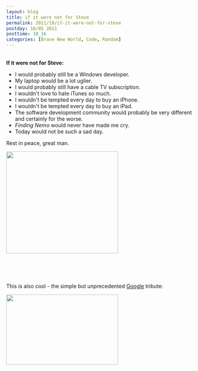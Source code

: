 ```yaml
---
layout: blog
title: if it were not for Steve
permalink: 2011/10/if-it-were-not-for-steve
postday: 10/05 2011
posttime: 18_16
categories: [Brave New World, Code, Random]
---
```


<br/>
<strong>If it were not for Steve:</strong>
<ul>
  <li>I would probably still be a Windows developer.</li>
  <li>My laptop would be a lot uglier.</li>
  <li>I would probably still have a cable TV subscription.</li>
  <li>I wouldn't love to hate iTunes so much.</li>
  <li>I wouldn't be tempted every day to buy an iPhone.</li>
  <li>I wouldn't be tempted every day to buy an iPad.</li>
  <li>The software development community would probably be very different and certainly for the worse.</li>
  <li><em>Finding Nemo</em> would never have made me cry.</li>
  <li>Today would not be such a sad day.</li>
</ul>


Rest in peace, great man.<br>


<a href="http://blog.kristeraxel.com/wp-content/uploads/2011/10/t_hero.png"><img src="http://blog.kristeraxel.com/wp-content/uploads/2011/10/t_hero-300x273.png" alt="" title="Steve Jobs" width="300" height="273" class="aligncenter size-medium wp-image-1300" /></a>

<br/><br/><br/>

This is also cool - the simple but unprecedented <a href="http://google.com">Google</a> tribute:

<a href="http://blog.kristeraxel.com/wp-content/uploads/2011/10/google-tribute.png"><img src="http://blog.kristeraxel.com/wp-content/uploads/2011/10/google-tribute-300x188.png" alt="" title="google-tribute" width="300" height="188" class="aligncenter size-medium wp-image-1306" /></a>
